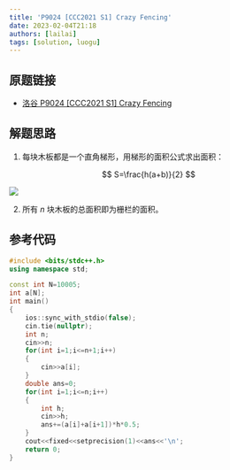 ```yaml
---
title: 'P9024 [CCC2021 S1] Crazy Fencing'
date: 2023-02-04T21:18
authors: [lailai]
tags: [solution, luogu]
---
```


## 原题链接

- [洛谷 P9024 [CCC2021 S1] Crazy Fencing](https://www.luogu.com.cn/problem/P9024)

<!-- truncate -->

## 解题思路

1. 每块木板都是一个直角梯形，用梯形的面积公式求出面积：

$$
S=\frac{h(a+b)}{2}
$$

![](https://cdn.luogu.com.cn/upload/image_hosting/zz7giudp.png)

2. 所有 $n$ 块木板的总面积即为栅栏的面积。

## 参考代码

```cpp
#include <bits/stdc++.h>
using namespace std;

const int N=10005;
int a[N];
int main()
{
	ios::sync_with_stdio(false);
	cin.tie(nullptr);
	int n;
	cin>>n;
	for(int i=1;i<=n+1;i++)
	{
		cin>>a[i];
	}
	double ans=0;
	for(int i=1;i<=n;i++)
	{
		int h;
		cin>>h;
		ans+=(a[i]+a[i+1])*h*0.5;
	}
	cout<<fixed<<setprecision(1)<<ans<<'\n';
	return 0;
}
```
